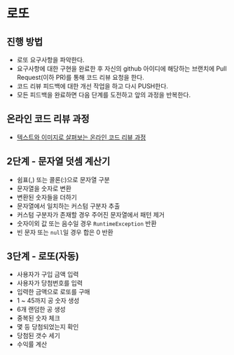 # 로또
## 진행 방법
* 로또 요구사항을 파악한다.
* 요구사항에 대한 구현을 완료한 후 자신의 github 아이디에 해당하는 브랜치에 Pull Request(이하 PR)를 통해 코드 리뷰 요청을 한다.
* 코드 리뷰 피드백에 대한 개선 작업을 하고 다시 PUSH한다.
* 모든 피드백을 완료하면 다음 단계를 도전하고 앞의 과정을 반복한다.

## 온라인 코드 리뷰 과정
* [텍스트와 이미지로 살펴보는 온라인 코드 리뷰 과정](https://github.com/next-step/nextstep-docs/tree/master/codereview)


## 2단계 - 문자열 덧셈 계산기
- 쉼표(,) 또는 콜론(:)으로 문자열 구분
- 문자열을 숫자로 변환
- 변환된 숫자들을 더하기
- 문자열에서 일치하는 커스텀 구분자 추출
- 커스텀 구분자가 존재할 경우 주어진 문자열에서 패턴 제거  
- 숫자이외 값 또는 음수일 경우 `RuntimeException` 반환
- 빈 문자 또는 `null`일 경우 합은 0 반환


## 3단계 - 로또(자동)
- 사용자가 구입 금액 입력
- 사용자가 당첨번호를 입력
- 입력한 금액으로 로또를 구매
- 1 ~ 45까지 공 숫자 생성
- 6개 랜덤한 공 생성  
- 중복된 숫자 체크
- 몇 등 당첨되었는지 확인
- 당첨된 갯수 세기
- 수익률 계산

